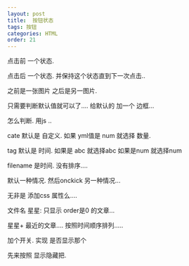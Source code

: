 ```yaml
---
layout: post
title:  按钮状态
tags: 按钮
categories: HTML 
order: 21
---
```




点击前  一个状态.

点击后 一个状态. 并保持这个状态直到下一次点击..


之前是一张图片
之后是另一图片.




只需要判断默认值就可以了....
给默认的 加一个 边框…

怎么判断. 用js ..

cate 默认是 自定义. 如果 yml值是 num 就选择 数量.

tag 默认是 时间. 如果是 abc 就选择abc
如果是num 就选择num

filename  是时间.  没有排序....


默认一种情况.
然后onckick 另一种情况...

无非是 添加css 属性么….




文件名 
星星: 只显示 order是0 的文章…

星星+ 最近的文章.... 按照时间顺序排列.....

加个开关. 实现 是否显示那个


先来按照 显示隐藏把.
